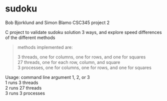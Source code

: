 # sudoku
Bob Bjorklund and Simon Blamo CSC345 project 2

C project to validate sudoku solution 3 ways, and explore speed differences of the different methods
>methods implemented are:
>
>3 threads, one for columns, one for rows, and one for squares  
>27 threads, one for each row, column, and square  
>3 processes, one for columns, one for rows, and one for squares  

Usage: command line argument 1, 2, or 3  
1 runs 3 threads  
2 runs 27 threads  
3 runs 3 processes  

